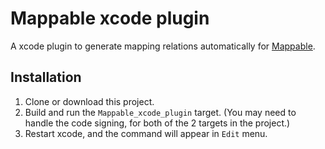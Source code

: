 # Mappable xcode plugin

A xcode plugin to generate mapping relations automatically for [Mappable](https://github.com/leavez/Mappable).


<!-- mutable
![](https://github.com/liyanhuadev/ObjectMapper-Plugin/raw/master/images/Mapper-Mutable.gif) -->

## Installation

1. Clone or download this project.
2. Build and run the `Mappable_xcode_plugin` target. (You may need to handle the code signing, for both of the 2 targets in the project.)
3. Restart xcode, and the command will appear in `Edit` menu.